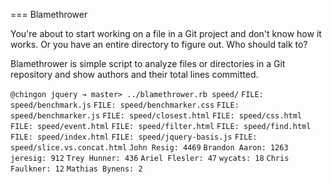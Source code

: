 === Blamethrower

You're about to start working on a file in a Git project and don't know how it works. Or you have an entire directory to figure out. Who should talk to?

Blamethrower is simple script to analyze files or directories in a Git repository and show authors and their total lines committed. 

`@chingon jquery → master> ../blamethrower.rb speed/`
`FILE: speed/benchmark.js`
`FILE: speed/benchmarker.css`
`FILE: speed/benchmarker.js`
`FILE: speed/closest.html`
`FILE: speed/css.html`
`FILE: speed/event.html`
`FILE: speed/filter.html`
`FILE: speed/find.html`
`FILE: speed/index.html`
`FILE: speed/jquery-basis.js`
`FILE: speed/slice.vs.concat.html`
`John Resig: 4469`
`Brandon Aaron: 1263`
`jeresig: 912`
`Trey Hunner: 436`
`Ariel Flesler: 47`
`wycats: 18`
`Chris Faulkner: 12`
`Mathias Bynens: 2`
